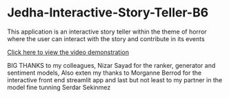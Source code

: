 # Jedha-Interactive-Story-Teller-B6

This application is an interactive story teller within the theme of horror where the user can interact with the story and contribute in its events

<a href="https://share.vidyard.com/watch/6dx9zLoi493oY8UMZarMA8?">Click here to view the video demonstration</a>

BIG THANKS to my colleagues, Nizar Sayad for the ranker, generator and sentiment models, Also exten my thanks to Morganne Berrod for the interactive front end streamlit app and last but not least to my partner in the model fine tunning Serdar  Sekinmez
